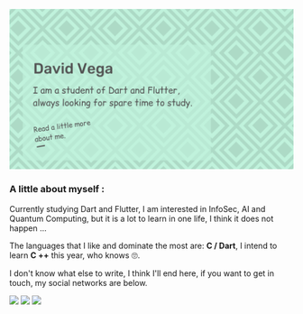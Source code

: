 ![](_images/header-perfil.png)

### A little about myself :
Currently studying Dart and Flutter, I am interested in InfoSec, AI and Quantum Computing, but it is a lot to learn in one life, I think it does not happen ...

The languages that I like and dominate the most are: __C / Dart__, I intend to learn __C ++__ this year, who knows :roll_eyes:.

I don't know what else to write, I think I'll end here, if you want to get in touch, my social networks are below.

[![](https://img.shields.io/badge/Twitter-1DA1F2?style=for-the-badge&logo=twitter&logoColor=white)](https://twitter.com/stackiller)
[![](https://img.shields.io/badge/LinkedIn-0077B5?style=for-the-badge&logo=linkedin&logoColor=white)](https://linkedin.com/in/stackiller)
[![](https://img.shields.io/badge/Stack_Overflow-FE7A16?style=for-the-badge&logo=stack-overflow&logoColor=white)](https://stackoverflow.com/users/11575357/stackiller)
